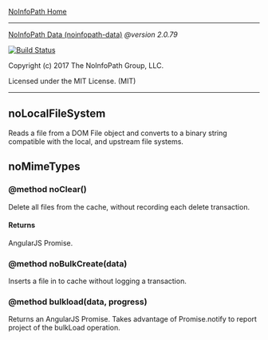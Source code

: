 [NoInfoPath Home](http://gitlab.imginconline.com/noinfopath/noinfopath/wikis/home)

___

[NoInfoPath Data (noinfopath-data)](home) *@version 2.0.79*

[![Build Status](http://gitlab.imginconline.com:8081/buildStatus/icon?job=noinfopath-data&build=6)](http://gitlab.imginconline.com/job/noinfopath-data/6/)

Copyright (c) 2017 The NoInfoPath Group, LLC.

Licensed under the MIT License. (MIT)

___

noLocalFileSystem
-----------------



Reads a file from a DOM File object and converts to a binary
string compatible with the local, and upstream file systems.

noMimeTypes
-----------

### @method noClear()

Delete all files from the cache, without recording each delete transaction.

#### Returns
AngularJS Promise.

### @method noBulkCreate(data)

Inserts a file in to cache without logging a transaction.

### @method bulkload(data, progress)

Returns an AngularJS Promise.  Takes advantage of
Promise.notify to report project of the bulkLoad operation.

